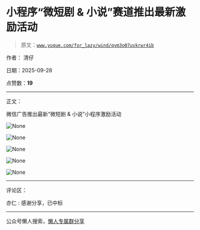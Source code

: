 # 小程序“微短剧 & 小说”赛道推出最新激励活动

> 原文：[`www.yuque.com/for_lazy/wind/qvm3o07uvkrwr4ib`](https://www.yuque.com/for_lazy/wind/qvm3o07uvkrwr4ib)

作者： 清仔

日期：2025-09-28

点赞数：**19**

* * *

正文：

微信广告推出最新“微短剧 & 小说”小程序激励活动

![](img/a099d2c9514f24a09976496d5195e437.png "None")

![](img/271c323559c22e9929763e7d92202b86.png "None")

![](img/2da89e395df2eacd7e7d6b20b7b0deba.png "None")

![](img/ed7edef1e7931d881ce3d41648153cd2.png "None")

![](img/bbac2ca6ca8237a6322b26cb1d666775.png "None")

* * *

评论区：

亦仁 : 感谢分享，已中标

* * *

公众号懒人搜索，[懒人专属群分享](https://lazybook.fun/#/blog/group)